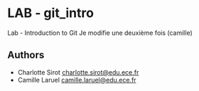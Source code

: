 # LAB - git_intro
Lab - Introduction to Git
Je modifie une deuxième fois (camille)

## Authors
* Charlotte Sirot <charlotte.sirot@edu.ece.fr>
* Camille Laruel <camille.laruel@edu.ece.fr>
